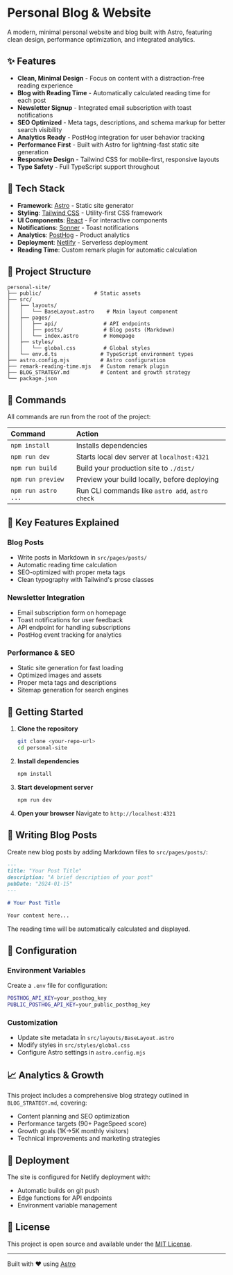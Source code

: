 # Personal Blog & Website

A modern, minimal personal website and blog built with Astro, featuring clean design, performance optimization, and integrated analytics.

## ✨ Features

- **Clean, Minimal Design** - Focus on content with a distraction-free reading experience
- **Blog with Reading Time** - Automatically calculated reading time for each post
- **Newsletter Signup** - Integrated email subscription with toast notifications
- **SEO Optimized** - Meta tags, descriptions, and schema markup for better search visibility
- **Analytics Ready** - PostHog integration for user behavior tracking
- **Performance First** - Built with Astro for lightning-fast static site generation
- **Responsive Design** - Tailwind CSS for mobile-first, responsive layouts
- **Type Safety** - Full TypeScript support throughout

## 🚀 Tech Stack

- **Framework**: [Astro](https://astro.build) - Static site generator
- **Styling**: [Tailwind CSS](https://tailwindcss.com) - Utility-first CSS framework
- **UI Components**: [React](https://react.dev) - For interactive components
- **Notifications**: [Sonner](https://sonner.emilkowal.ski/) - Toast notifications
- **Analytics**: [PostHog](https://posthog.com) - Product analytics
- **Deployment**: [Netlify](https://netlify.com) - Serverless deployment
- **Reading Time**: Custom remark plugin for automatic calculation

## 📁 Project Structure

```text
personal-site/
├── public/                 # Static assets
├── src/
│   ├── layouts/
│   │   └── BaseLayout.astro    # Main layout component
│   ├── pages/
│   │   ├── api/               # API endpoints
│   │   ├── posts/             # Blog posts (Markdown)
│   │   └── index.astro        # Homepage
│   ├── styles/
│   │   └── global.css         # Global styles
│   └── env.d.ts              # TypeScript environment types
├── astro.config.mjs          # Astro configuration
├── remark-reading-time.mjs   # Custom remark plugin
├── BLOG_STRATEGY.md          # Content and growth strategy
└── package.json
```

## 🧞 Commands

All commands are run from the root of the project:

| Command             | Action                                           |
| :------------------ | :----------------------------------------------- |
| `npm install`       | Installs dependencies                            |
| `npm run dev`       | Starts local dev server at `localhost:4321`      |
| `npm run build`     | Build your production site to `./dist/`          |
| `npm run preview`   | Preview your build locally, before deploying     |
| `npm run astro ...` | Run CLI commands like `astro add`, `astro check` |

## 🎯 Key Features Explained

### Blog Posts

- Write posts in Markdown in `src/pages/posts/`
- Automatic reading time calculation
- SEO-optimized with proper meta tags
- Clean typography with Tailwind's prose classes

### Newsletter Integration

- Email subscription form on homepage
- Toast notifications for user feedback
- API endpoint for handling subscriptions
- PostHog event tracking for analytics

### Performance & SEO

- Static site generation for fast loading
- Optimized images and assets
- Proper meta tags and descriptions
- Sitemap generation for search engines

## 🚀 Getting Started

1. **Clone the repository**

   ```bash
   git clone <your-repo-url>
   cd personal-site
   ```

2. **Install dependencies**

   ```bash
   npm install
   ```

3. **Start development server**

   ```bash
   npm run dev
   ```

4. **Open your browser**
   Navigate to `http://localhost:4321`

## 📝 Writing Blog Posts

Create new blog posts by adding Markdown files to `src/pages/posts/`:

```markdown
---
title: "Your Post Title"
description: "A brief description of your post"
pubDate: "2024-01-15"
---

# Your Post Title

Your content here...
```

The reading time will be automatically calculated and displayed.

## 🔧 Configuration

### Environment Variables

Create a `.env` file for configuration:

```bash
POSTHOG_API_KEY=your_posthog_key
PUBLIC_POSTHOG_API_KEY=your_public_posthog_key
```

### Customization

- Update site metadata in `src/layouts/BaseLayout.astro`
- Modify styles in `src/styles/global.css`
- Configure Astro settings in `astro.config.mjs`

## 📈 Analytics & Growth

This project includes a comprehensive blog strategy outlined in `BLOG_STRATEGY.md`, covering:

- Content planning and SEO optimization
- Performance targets (90+ PageSpeed score)
- Growth goals (1K→5K monthly visitors)
- Technical improvements and marketing strategies

## 🚢 Deployment

The site is configured for Netlify deployment with:

- Automatic builds on git push
- Edge functions for API endpoints
- Environment variable management

## 📄 License

This project is open source and available under the [MIT License](LICENSE).

---

Built with ❤️ using [Astro](https://astro.build)
